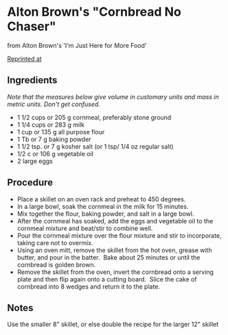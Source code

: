 # Alton Brown's "Cornbread No Chaser"
from Alton Brown's 'I'm Just Here for More Food'

[Reprinted at](http://ediblegivens.blogspot.com/2010/11/alton-browns-cornbread-no-chaser.html)

## Ingredients
_Note that the measures below give volume in customary units and mass in metric units.  Don't get confused._
- 1 1/2 cups or 205 g     cornmeal, preferably stone ground
- 1 1/4 cups or 283 g     milk
- 1 cup      or 135 g     all purpose flour
- 1 Tb       or 7 g       baking powder
- 1 1/2 tsp. or 7 g       kosher salt (or 1 tsp/ 1/4 oz regular salt)
- 1/2 c      or 106 g     vegetable oil
- 2 large eggs

## Procedure
- Place a skillet on an oven rack and preheat to 450 degrees.
- In a large bowl, soak the cornmeal in the milk for 15 minutes.
- Mix together the flour, baking powder, and salt in a large bowl.
- After the cornmeal has soaked, add the eggs and vegetable oil to the cornmeal mixture and beat/stir to combine well.
- Pour the cornmeal mixture over the flour mixture and stir to incorporate, taking care not to overmix.
- Using an oven mitt, remove the skillet from the hot oven, grease with butter, and pour in the batter.  Bake about 25 minutes or until the cornbread is golden brown.
- Remove the skillet from the oven, invert the cornbread onto a serving plate and then flip again onto a cutting board.  Slice the cake of cornbread into 8 wedges and return it to the plate.

## Notes
Use the smaller 8" skillet, or else double the recipe for the larger 12" skillet
